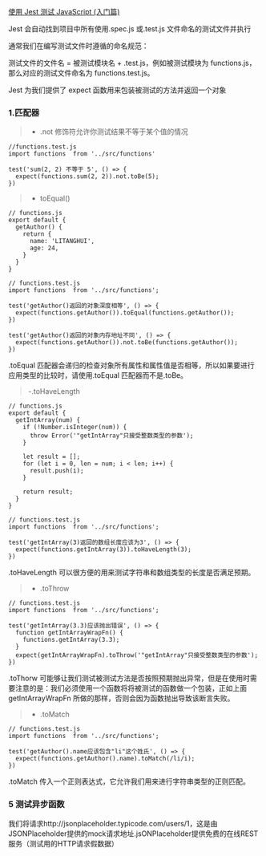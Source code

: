 [使用 Jest 测试 JavaScript (入门篇)](https://www.jianshu.com/p/70a4f026a0f1)

Jest 会自动找到项目中所有使用.spec.js 或.test.js 文件命名的测试文件并执行

通常我们在编写测试文件时遵循的命名规范：

测试文件的文件名 = 被测试模块名 + .test.js，例如被测试模块为 functions.js，那么对应的测试文件命名为 functions.test.js。

Jest 为我们提供了 expect 函数用来包装被测试的方法并返回一个对象

### 1.匹配器

> - .not 修饰符允许你测试结果不等于某个值的情况

```
//functions.test.js
import functions  from '../src/functions'

test('sum(2, 2) 不等于 5', () => {
  expect(functions.sum(2, 2)).not.toBe(5);
})
```

> - toEqual()

```
// functions.js
export default {
  getAuthor() {
    return {
      name: 'LITANGHUI',
      age: 24,
    }
  }
}
```

```
// functions.test.js
import functions  from '../src/functions';

test('getAuthor()返回的对象深度相等', () => {
  expect(functions.getAuthor()).toEqual(functions.getAuthor());
})

test('getAuthor()返回的对象内存地址不同', () => {
  expect(functions.getAuthor()).not.toBe(functions.getAuthor());
})
```

.toEqual 匹配器会递归的检查对象所有属性和属性值是否相等，所以如果要进行应用类型的比较时，请使用.toEqual 匹配器而不是.toBe。

> -.toHaveLength

```
// functions.js
export default {
  getIntArray(num) {
    if (!Number.isInteger(num)) {
      throw Error('"getIntArray"只接受整数类型的参数');
    }

    let result = [];
    for (let i = 0, len = num; i < len; i++) {
      result.push(i);
    }

    return result;
  }
}
```

```
// functions.test.js
import functions  from '../src/functions';

test('getIntArray(3)返回的数组长度应该为3', () => {
  expect(functions.getIntArray(3)).toHaveLength(3);
})
```

.toHaveLength 可以很方便的用来测试字符串和数组类型的长度是否满足预期。

> - .toThrow

```
// functions.test.js
import functions  from '../src/functions';

test('getIntArray(3.3)应该抛出错误', () => {
  function getIntArrayWrapFn() {
    functions.getIntArray(3.3);
  }
  expect(getIntArrayWrapFn).toThrow('"getIntArray"只接受整数类型的参数');
})
```

.toThorw 可能够让我们测试被测试方法是否按照预期抛出异常，但是在使用时需要注意的是：我们必须使用一个函数将将被测试的函数做一个包装，正如上面 getIntArrayWrapFn 所做的那样，否则会因为函数抛出导致该断言失败。

> - .toMatch

```
// functions.test.js
import functions  from '../src/functions';

test('getAuthor().name应该包含"li"这个姓氏', () => {
  expect(functions.getAuthor().name).toMatch(/li/i);
})
```

.toMatch 传入一个正则表达式，它允许我们用来进行字符串类型的正则匹配。

### 5 测试异步函数

我们将请求http://jsonplaceholder.typicode.com/users/1，这是由JSONPlaceholder提供的mock请求地址.jsONPlaceholder提供免费的在线REST服务（测试用的HTTP请求假数据）
